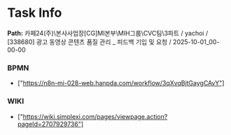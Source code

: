 # Task Info

**Path:** 카페24(주)\본사사업장\[CG]MI본부\MIH그룹\CVC팀\3파트 / yachoi / [338680] 광고 동영상 콘텐츠 품질 관리 _ 피드백 기입 및 요청 / 2025-10-01_00-00-00

### BPMN
- ["https://n8n-mi-028-web.hanpda.com/workflow/3qXvqBjtGaygCAvY"]

### WIKI
- ["https://wiki.simplexi.com/pages/viewpage.action?pageId=2707929736"]

